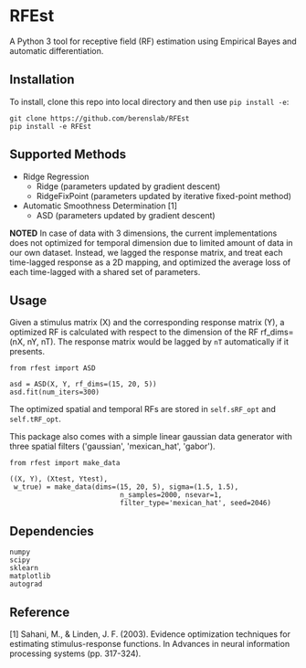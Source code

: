 # RFEst

A Python 3 tool for receptive field (RF) estimation using Empirical Bayes and automatic differentiation. 

## Installation

To install, clone this repo into local directory and then use `pip install -e`:

    git clone https://github.com/berenslab/RFEst
    pip install -e RFEst

## Supported Methods

* Ridge Regression 
    * Ridge (parameters updated by gradient descent)
    * RidgeFixPoint (parameters updated by iterative fixed-point method)
* Automatic Smoothness Determination [1]
    * ASD (parameters updated by gradient descent)

**NOTED** In case of data with 3 dimensions, the current implementations does not optimized for temporal dimension due to limited amount of data in our own dataset. Instead, we lagged the response matrix, and treat each time-lagged response as a 2D mapping, and optimized the average loss of each time-lagged with a shared set of parameters.

## Usage

Given a stimulus matrix (X) and the corresponding response matrix (Y), a optimized RF is calculated with respect to the dimension of the RF rf_dims=(nX, nY, nT). The response matrix would be lagged by `nT` automatically if it presents. 

    from rfest import ASD

    asd = ASD(X, Y, rf_dims=(15, 20, 5))
    asd.fit(num_iters=300)

The optimized spatial and temporal RFs are stored in `self.sRF_opt` and `self.tRF_opt`.

This package also comes with a simple linear gaussian data generator with three spatial filters ('gaussian', 'mexican_hat', 'gabor').

    from rfest import make_data

    ((X, Y), (Xtest, Ytest), 
     w_true) = make_data(dims=(15, 20, 5), sigma=(1.5, 1.5),
                               n_samples=2000, nsevar=1, 
                               filter_type='mexican_hat', seed=2046)    

## Dependencies

    numpy
    scipy
    sklearn
    matplotlib
    autograd

## Reference

[1] Sahani, M., & Linden, J. F. (2003). Evidence optimization techniques for estimating stimulus-response functions. In Advances in neural information processing systems (pp. 317-324).